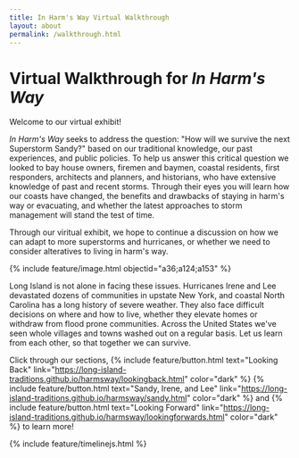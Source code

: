 ```yaml
---
title: In Harm's Way Virtual Walkthrough
layout: about
permalink: /walkthrough.html
---
```


# Virtual Walkthrough for *In Harm's Way* 

Welcome to our virtual exhibit!

*In Harm's Way* seeks to address the question: "How will we survive the next Superstorm Sandy?" based on our traditional knowledge, our past experiences, and public policies. To help us answer this critical question we looked to bay house owners, firemen and baymen, coastal residents, first responders, architects and planners, and historians, who have extensive knowledge of past and recent storms. Through their eyes you will learn how our coasts have changed, the benefits and drawbacks of staying in harm's way or evacuating, and whether the latest approaches to storm management will stand the test of time. 

Through our viritual exhibit, we hope to continue a discussion on how we can adapt to more superstorms and hurricanes, or whether we need to consider alteratives to living in harm's way. 

{% include feature/image.html objectid="a36;a124;a153" %}

Long Island is not alone in facing these issues. Hurricanes Irene and Lee devastated dozens of communities in upstate New York, and coastal North Carolina has a long history of severe weather. They also face difficult decisions on where and how to live, whether they elevate homes or withdraw from flood prone communities. Across the United States we've seen whole villages and towns washed out on a regular basis. Let us learn from each other, so that together we can survive. 

Click through our sections, {% include feature/button.html text="Looking Back" link="https://long-island-traditions.github.io/harmsway/lookingback.html" color="dark" %} {% include feature/button.html text="Sandy, Irene, and Lee" link="https://long-island-traditions.github.io/harmsway/sandy.html" color="dark" %} and {% include feature/button.html text="Looking Forward" link="https://long-island-traditions.github.io/harmsway/lookingforwards.html" color="dark" %} to learn more! 

{% include feature/timelinejs.html %}

